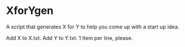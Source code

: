 # XforYgen
A script that generates X for Y to help you come up with a start up idea.

Add X to X.txt.
Add Y to Y.txt.
1 Item per line, please.

